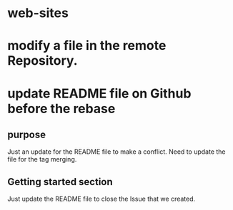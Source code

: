 # web-sites
# modify a file in the remote Repository.
# update README file on Github before the rebase
## purpose
Just an update for the README file to make a conflict.
Need to update the file for the tag merging.

## Getting started section

Just update the README file to close the Issue that we created.
